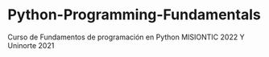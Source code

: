 # Python-Programming-Fundamentals
Curso de Fundamentos de programación en Python MISIONTIC 2022 Y Uninorte 2021
